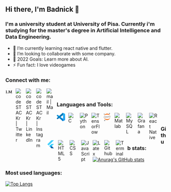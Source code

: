 ## Hi there, I'm **Badnick** 👋

### I'm a university student at University of Pisa. Currently i'm studying for the master's degree in Artificial Intelligence and Data Engineering.

- 🌱 I’m currently learning react native and flutter.
- 👯 I’m looking to collaborate with some company.
- 🥅 2022 Goals: Learn more about AI.
- ⚡ Fun fact: I love videogames

### Connect with me:
[<img style="margin-right:10px" align="left" alt="codeSTACKr.com" target="_blank" width="22px" src="./img/Logo.png" />][website] 
[<img style="margin-right:10px" align="left" alt="codeSTACKr | Twitter" width="22px" src="https://cdn0.iconfinder.com/data/icons/social-rounded/72/Twitter-256.png" target="_blank" />][twitter]
[<img style="margin-right:10px" align="left" alt="codeSTACKr | LinkedIn" width="22px" src="https://cdn3.iconfinder.com/data/icons/social-rounded-2/72/Linkedin-512.png" target="_blank" />][linkedin]
[<img style="margin-right:10px" align="left" alt="codeSTACKr | Instagram" width="22px" src="https://cdn1.iconfinder.com/data/icons/social-rounded-2/32/instagram-512.png" />][instagram]
[<img style="margin-right:10px" align="left" alt="mail | Mail" width="22px" src="https://cdn4.iconfinder.com/data/icons/address-book-providers-in-colors/512/outlook-256.png" target="_blank" />][Mail]

<br />

### Languages and Tools:
<img align="left" style="margin-right:10px" alt="Visual Studio Code" width="26px" src="https://raw.githubusercontent.com/github/explore/80688e429a7d4ef2fca1e82350fe8e3517d3494d/topics/visual-studio-code/visual-studio-code.png" />
<img align="left" style="margin-right:10px" alt="C" width="26px" src="https://upload.wikimedia.org/wikipedia/commons/1/19/C_Logo.png" />
<img align="left" style="margin-right:10px" alt="Python" width="26px" src="https://cdn4.iconfinder.com/data/icons/logos-and-brands/512/267_Python_logo-256.png" />
<img align="left" style="margin-right:10px" alt="TensorFlow" width="26px" src="https://upload.wikimedia.org/wikipedia/commons/thumb/2/2d/Tensorflow_logo.svg/957px-Tensorflow_logo.svg.png" />
<img align="left" style="margin-right:10px" alt="JupyterNotebook" width="26px" src="./img/Jupyter.png" />
<img align="left" style="margin-right:10px" alt="Matlab" width="26px" src="https://upload.wikimedia.org/wikipedia/commons/thumb/2/21/Matlab_Logo.png/667px-Matlab_Logo.png" />
<img align="left" style="margin-right:10px" alt="MySQL" width="26px" src="https://icons-for-free.com/iconfiles/png/512/development+logo+mysql+icon-1320184807686758112.png" />
<img align="left" style="margin-right:10px" alt="Grafana" width="26px" src="https://i.pinimg.com/originals/ed/52/04/ed52045809ad01c33d1e1859531cb264.jpg" />
<img align="left" style="margin-right:10px" alt="React Native" width="26px" src="https://cdn0.iconfinder.com/data/icons/logos-brands-in-colors/128/react-256.png" />
<img align="left" style="margin-right:10px" alt="Flutter" width="26px" src="./img/Flutter.png" />
<img align="left" style="margin-right:10px" alt="HTML5" width="26px" src="https://cdn1.iconfinder.com/data/icons/logotypes/32/badge-html-5-256.png" />
<img align="left" style="margin-right:10px" alt="CSS" width="26px" src="https://cdn1.iconfinder.com/data/icons/logotypes/32/badge-css-3-256.png" />
<img align="left" style="margin-right:10px" alt="JavaScript" width="26px" src="https://upload.wikimedia.org/wikipedia/commons/7/73/Javascript-736400_960_720.png" />
<img align="left" style="margin-right:10px" alt="Latex" width="26px" src="https://static.javatpoint.com/tutorial/latex/images/latex-tutorial.png" />
<img align="left" style="margin-right:10px" alt="Github" width="26px" src="https://cdn3.iconfinder.com/data/icons/social-rounded-2/72/GitHub-256.png" />
<img align="left" style="margin-right:10px" alt="Terminal" width="26px" src="https://cdn4.iconfinder.com/data/icons/small-n-flat/24/terminal-256.png" />

<br/>

### Github stats:

[![Anurag's GitHub stats](https://github-readme-stats.vercel.app/api?username=ImBadnick&show_icons=true&theme=dark&hide_title=true&hide=prs,issues)](https://github.com/anuraghazra/github-readme-stats)

### Most used languages:

[![Top Langs](https://github-readme-stats.vercel.app/api/top-langs/?username=ImBadnick&hide_title=true&layout=compact&theme=dark)](https://github.com/anuraghazra/github-readme-stats)







[website]: https://imbadnick.github.io/
[twitter]: https://twitter.com/LorenzoBadnick
[instagram]: https://www.instagram.com/imbadnick/
[linkedin]: https://www.linkedin.com/in/lorenzo-massagli-419714164/
[Mail]: mailto:fuma2@hotmail.it
